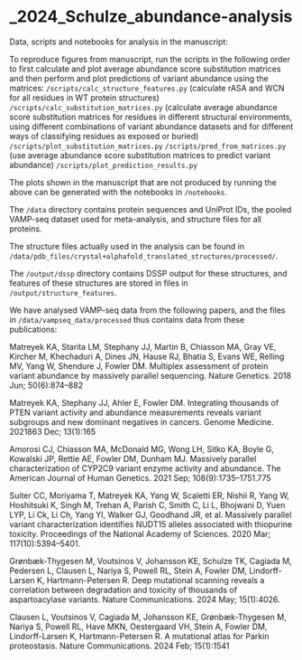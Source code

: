 # _2024_Schulze_abundance-analysis

Data, scripts and notebooks for analysis in the manuscript:

To reproduce figures from manuscript, run the scripts in the following order to first calculate and plot average abundance score substitution matrices and then perform and plot predictions of variant abundance using the matrices:
`/scripts/calc_structure_features.py` (calculate rASA and WCN for all residues in WT protein structures)
`/scripts/calc_substitution_matrices.py` (calculate average abundance score substitution matrices for residues in different structural environments, using different combinations of variant abundance datasets and for different ways of classifying residues as exposed or buried)
`/scripts/plot_substitution_matrices.py` 
`/scripts/pred_from_matrices.py` (use average abundance score substitution matrices to predict variant abundance)
`/scripts/plot_prediction_results.py` 

The plots shown in the manuscript that are not produced by running the above can be generated with the notebooks in `/notebooks`.

The `/data` directory contains protein sequences and UniProt IDs, the pooled VAMP-seq dataset used for meta-analysis, and structure files for all proteins. 

The structure files actually used in the analysis can be found in `/data/pdb_files/crystal+alphafold_translated_structures/processed/`.

The `/output/dssp` directory contains DSSP output for these structures, and features of these structures are stored in files in `/output/structure_features`. 

We have analysed VAMP-seq data from the following papers, and the files in `/data/vampseq_data/processed` thus contains data from these publications:

Matreyek KA, Starita LM, Stephany JJ, Martin B, Chiasson MA, Gray VE, Kircher M, Khechaduri A, Dines JN, Hause RJ, Bhatia S, Evans WE, Relling MV, Yang W, Shendure J, Fowler DM. Multiplex assessment of protein variant abundance by massively parallel sequencing. Nature Genetics. 2018 Jun; 50(6):874–882

Matreyek KA, Stephany JJ, Ahler E, Fowler DM. Integrating thousands of PTEN variant activity and abundance measurements reveals variant subgroups and new dominant negatives in cancers. Genome Medicine. 2021863 Dec; 13(1):165

Amorosi CJ, Chiasson MA, McDonald MG, Wong LH, Sitko KA, Boyle G, Kowalski JP, Rettie AE, Fowler DM, Dunham MJ. Massively parallel characterization of CYP2C9 variant enzyme activity and abundance. The American Journal of Human Genetics. 2021 Sep; 108(9):1735–1751.775

Suiter CC, Moriyama T, Matreyek KA, Yang W, Scaletti ER, Nishii R, Yang W, Hoshitsuki K, Singh M, Trehan A, Parish C, Smith C, Li L, Bhojwani D, Yuen LYP, Li Ck, Li Ch, Yang Yl, Walker GJ, Goodhand JR, et al. Massively parallel variant characterization identifies NUDT15 alleles associated with thiopurine toxicity. Proceedings of the National Academy of Sciences. 2020 Mar; 117(10):5394–5401.

Grønbæk-Thygesen M, Voutsinos V, Johansson KE, Schulze TK, Cagiada M, Pedersen L, Clausen L, Nariya S, Powell RL, Stein A, Fowler DM, Lindorff-Larsen K, Hartmann-Petersen R. Deep mutational scanning reveals a correlation between degradation and toxicity of thousands of aspartoacylase variants. Nature Communications. 2024 May; 15(1):4026.

Clausen L, Voutsinos V, Cagiada M, Johansson KE, Grønbæk-Thygesen M, Nariya S, Powell RL, Have MKN, Oestergaard VH, Stein A, Fowler DM, Lindorff-Larsen K, Hartmann-Petersen R. A mutational atlas for Parkin proteostasis. Nature Communications. 2024 Feb; 15(1):1541
